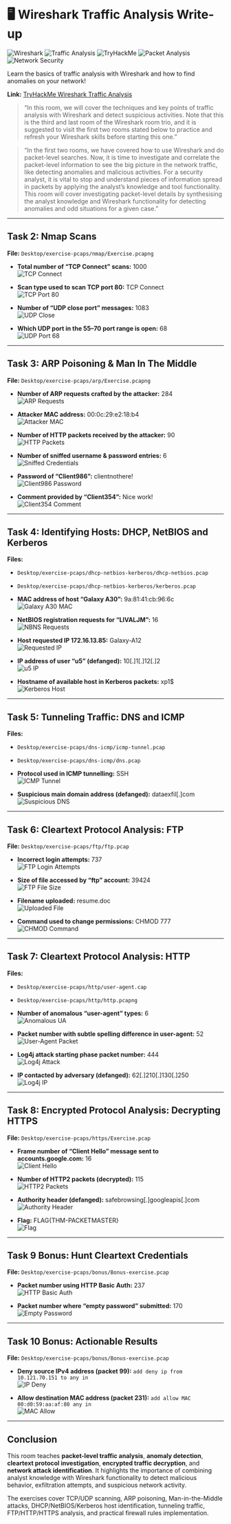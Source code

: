 # 🖥️ Wireshark Traffic Analysis Write-up

![Wireshark](https://img.shields.io/badge/Tool-Wireshark-blue?style=flat-square) ![Traffic Analysis](https://img.shields.io/badge/Topic-Traffic_Analysis-green?style=flat-square) ![TryHackMe](https://img.shields.io/badge/Platform-TryHackMe-orange?style=flat-square) ![Packet Analysis](https://img.shields.io/badge/Skill-Packet_Analysis-red?style=flat-square) ![Network Security](https://img.shields.io/badge/Focus-Network_Security-purple?style=flat-square)

Learn the basics of traffic analysis with Wireshark and how to find anomalies on your network!

**Link:** [TryHackMe Wireshark Traffic Analysis](https://tryhackme.com/room/wiresharktrafficanalysis)

> “In this room, we will cover the techniques and key points of traffic analysis with Wireshark and detect suspicious activities. Note that this is the third and last room of the Wireshark room trio, and it is suggested to visit the first two rooms stated below to practice and refresh your Wireshark skills before starting this one.”

> “In the first two rooms, we have covered how to use Wireshark and do packet-level searches. Now, it is time to investigate and correlate the packet-level information to see the big picture in the network traffic, like detecting anomalies and malicious activities. For a security analyst, it is vital to stop and understand pieces of information spread in packets by applying the analyst’s knowledge and tool functionality. This room will cover investigating packet-level details by synthesising the analyst knowledge and Wireshark functionality for detecting anomalies and odd situations for a given case.”

---

## Task 2: Nmap Scans

**File:** `Desktop/exercise-pcaps/nmap/Exercise.pcapng`

- **Total number of “TCP Connect” scans:** 1000  
  ![TCP Connect](https://github.com/user-attachments/assets/e3616045-c771-4ae3-a33b-422c6f2cf4d8)

- **Scan type used to scan TCP port 80:** TCP Connect  
  ![TCP Port 80](https://github.com/user-attachments/assets/012e3948-a94d-41ab-95e6-9f5ba8f19d94)

- **Number of “UDP close port” messages:** 1083  
  ![UDP Close](https://github.com/user-attachments/assets/5a66f9c5-1979-413a-ae94-db4949ba01d6)

- **Which UDP port in the 55–70 port range is open:** 68  
  ![UDP Port 68](https://github.com/user-attachments/assets/a2d05911-f351-4abf-881f-05552b6ff472)

---

## Task 3: ARP Poisoning & Man In The Middle

**File:** `Desktop/exercise-pcaps/arp/Exercise.pcapng`

- **Number of ARP requests crafted by the attacker:** 284  
  ![ARP Requests](https://github.com/user-attachments/assets/c96dbbf4-4012-4352-ad93-ae27402647df)

- **Attacker MAC address:** 00:0c:29:e2:18:b4  
  ![Attacker MAC](https://github.com/user-attachments/assets/d1ef7f6b-411c-4f71-9742-97c8e5042e19)

- **Number of HTTP packets received by the attacker:** 90  
  ![HTTP Packets](https://github.com/user-attachments/assets/ebb1389c-345f-4aa5-9cc9-dd8326840c11)

- **Number of sniffed username & password entries:** 6  
  ![Sniffed Credentials](https://github.com/user-attachments/assets/7f1a9eed-aacb-46b7-9644-8ae8acb04971)

- **Password of “Client986”:** clientnothere!  
  ![Client986 Password](https://github.com/user-attachments/assets/da243267-7222-42ed-b042-bd418f93c585)

- **Comment provided by “Client354”:** Nice work!  
  ![Client354 Comment](https://github.com/user-attachments/assets/89cb8358-6ffb-4aa8-8a95-c6d80b211db6)

---

## Task 4: Identifying Hosts: DHCP, NetBIOS and Kerberos

**Files:**  
- `Desktop/exercise-pcaps/dhcp-netbios-kerberos/dhcp-netbios.pcap`  
- `Desktop/exercise-pcaps/dhcp-netbios-kerberos/kerberos.pcap`

- **MAC address of host “Galaxy A30”:** 9a:81:41:cb:96:6c  
  ![Galaxy A30 MAC](https://github.com/user-attachments/assets/297c1077-0832-425c-bed6-d93058e343e7)

- **NetBIOS registration requests for “LIVALJM”:** 16  
  ![NBNS Requests](https://github.com/user-attachments/assets/28d44810-60bc-4e5a-858c-9ec0bb26ebdd)

- **Host requested IP 172.16.13.85:** Galaxy-A12  
  ![Requested IP](https://github.com/user-attachments/assets/e8502dc7-f81f-4bd4-a53c-0905c67d4b41)

- **IP address of user “u5” (defanged):** 10[.]1[.]12[.]2  
  ![u5 IP](https://github.com/user-attachments/assets/41b6f74e-812e-47da-9a97-bf65bee06da4)

- **Hostname of available host in Kerberos packets:** xp1$  
  ![Kerberos Host](https://github.com/user-attachments/assets/227722ca-7886-4a55-89ce-9dd105f49792)

---

## Task 5: Tunneling Traffic: DNS and ICMP

**Files:**  
- `Desktop/exercise-pcaps/dns-icmp/icmp-tunnel.pcap`  
- `Desktop/exercise-pcaps/dns-icmp/dns.pcap`

- **Protocol used in ICMP tunnelling:** SSH  
  ![ICMP Tunnel](https://github.com/user-attachments/assets/a5317845-cbd9-41f8-9c01-ac877c6db515)

- **Suspicious main domain address (defanged):** dataexfil[.]com  
  ![Suspicious DNS](https://github.com/user-attachments/assets/a8e8da55-6c6c-412f-97ba-62f6fc763ff0)

---

## Task 6: Cleartext Protocol Analysis: FTP

**File:** `Desktop/exercise-pcaps/ftp/ftp.pcap`

- **Incorrect login attempts:** 737  
  ![FTP Login Attempts](https://github.com/user-attachments/assets/280d2afe-4b01-4ca0-b98a-c4d4f1796d92)

- **Size of file accessed by “ftp” account:** 39424  
  ![FTP File Size](https://github.com/user-attachments/assets/f9a0a4e7-cf95-4eb9-9a8a-969d686804a2)

- **Filename uploaded:** resume.doc  
  ![Uploaded File](https://github.com/user-attachments/assets/116f2529-bfa4-420a-a052-780dcac80225)

- **Command used to change permissions:** CHMOD 777  
  ![CHMOD Command](https://github.com/user-attachments/assets/d255273f-c846-4ea5-8057-3231fb5f7a4f)

---

## Task 7: Cleartext Protocol Analysis: HTTP

**Files:**  
- `Desktop/exercise-pcaps/http/user-agent.cap`  
- `Desktop/exercise-pcaps/http/http.pcapng`

- **Number of anomalous “user-agent” types:** 6  
  ![Anomalous UA](https://github.com/user-attachments/assets/bcd73573-724b-4678-9521-bea9bed44478)

- **Packet number with subtle spelling difference in user-agent:** 52  
  ![User-Agent Packet](https://github.com/user-attachments/assets/8e1f6f8e-b9d1-4ec3-96d4-1873b9e0ddd3)

- **Log4j attack starting phase packet number:** 444  
  ![Log4j Attack](https://github.com/user-attachments/assets/ddf437b0-30ae-4e56-bea3-21b95d0af289)

- **IP contacted by adversary (defanged):** 62[.]210[.]130[.]250  
  ![Log4j IP](https://github.com/user-attachments/assets/22d78678-2f8c-4731-b2fa-ad8bcb675220)

---

## Task 8: Encrypted Protocol Analysis: Decrypting HTTPS

**File:** `Desktop/exercise-pcaps/https/Exercise.pcap`

- **Frame number of “Client Hello” message sent to accounts.google.com:** 16  
  ![Client Hello](https://github.com/user-attachments/assets/44afc8d4-c62f-419a-8141-0100209f2f6f)

- **Number of HTTP2 packets (decrypted):** 115  
  ![HTTP2 Packets](https://github.com/user-attachments/assets/0867f59d-7baf-4238-8b8c-69baf2eda557)

- **Authority header (defanged):** safebrowsing[.]googleapis[.]com  
  ![Authority Header](https://github.com/user-attachments/assets/ac55a0f2-46fc-4c2b-9bda-f896e0f92f2e)

- **Flag:** FLAG{THM-PACKETMASTER}  
  ![Flag](https://github.com/user-attachments/assets/d83af7ca-251c-4ace-9d7f-ce5593d1b8f9)

---

## Task 9 Bonus: Hunt Cleartext Credentials

**File:** `Desktop/exercise-pcaps/bonus/Bonus-exercise.pcap`

- **Packet number using HTTP Basic Auth:** 237  
  ![HTTP Basic Auth](https://github.com/user-attachments/assets/06ae9b80-123f-439a-b441-cc206a5c9745)

- **Packet number where “empty password” submitted:** 170  
  ![Empty Password](https://github.com/user-attachments/assets/be18e269-0bc5-43cc-9258-7888bb84d597)

---

## Task 10 Bonus: Actionable Results

**File:** `Desktop/exercise-pcaps/bonus/Bonus-exercise.pcap`

- **Deny source IPv4 address (packet 99):** `add deny ip from 10.121.70.151 to any in`  
  ![IP Deny](https://github.com/user-attachments/assets/098e1aed-f2b7-45d5-85d1-e1326f98dc9b)

- **Allow destination MAC address (packet 231):** `add allow MAC 00:d0:59:aa:af:80 any in`  
  ![MAC Allow](https://github.com/user-attachments/assets/1e2d02bc-b87a-4651-b0cd-fb49aada29fc)

---

## Conclusion

This room teaches **packet-level traffic analysis**, **anomaly detection**, **cleartext protocol investigation**, **encrypted traffic decryption**, and **network attack identification**. It highlights the importance of combining analyst knowledge with Wireshark functionality to detect malicious behavior, exfiltration attempts, and suspicious network activity.  

The exercises cover TCP/UDP scanning, ARP poisoning, Man-in-the-Middle attacks, DHCP/NetBIOS/Kerberos host identification, tunneling traffic, FTP/HTTP/HTTPS analysis, and practical firewall rules implementation.

